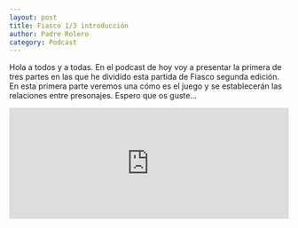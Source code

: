 ```yaml
---
layout: post
title: Fiasco 1/3 introducción 
author: Padre Rolero
category: Podcast
---
```

Hola a todos y a todas. En el podcast de hoy voy a presentar la primera de tres partes en las que he dividido esta partida de Fiasco segunda edición. En esta primera parte veremos una cómo es el juego y se establecerán las relaciones entre presonajes. Espero que os guste...

<iframe src="https://www.ivoox.com/player_ej_135457766_6_1.html?c1=4c8ce4" width="100%" height="200" frameborder="0" allowfullscreen="" scrolling="no" loading="lazy"></iframe>




